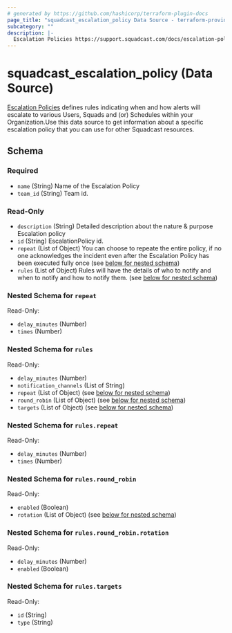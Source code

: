 ```yaml
---
# generated by https://github.com/hashicorp/terraform-plugin-docs
page_title: "squadcast_escalation_policy Data Source - terraform-provider-squadcast"
subcategory: ""
description: |-
  Escalation Policies https://support.squadcast.com/docs/escalation-policies defines rules indicating when and how alerts will escalate to various Users, Squads and (or) Schedules within your Organization.Use this data source to get information about a specific escalation policy that you can use for other Squadcast resources.
---
```


# squadcast_escalation_policy (Data Source)

[Escalation Policies](https://support.squadcast.com/docs/escalation-policies) defines rules indicating when and how alerts will escalate to various Users, Squads and (or) Schedules within your Organization.Use this data source to get information about a specific escalation policy that you can use for other Squadcast resources.



<!-- schema generated by tfplugindocs -->
## Schema

### Required

- `name` (String) Name of the Escalation Policy
- `team_id` (String) Team id.

### Read-Only

- `description` (String) Detailed description about the nature & purpose Escalation policy
- `id` (String) EscalationPolicy id.
- `repeat` (List of Object) You can choose to repeate the entire policy, if no one acknowledges the incident even after the Escalation Policy has been executed fully once (see [below for nested schema](#nestedatt--repeat))
- `rules` (List of Object) Rules will have the details of who to notify and when to notify and how to notify them. (see [below for nested schema](#nestedatt--rules))

<a id="nestedatt--repeat"></a>
### Nested Schema for `repeat`

Read-Only:

- `delay_minutes` (Number)
- `times` (Number)


<a id="nestedatt--rules"></a>
### Nested Schema for `rules`

Read-Only:

- `delay_minutes` (Number)
- `notification_channels` (List of String)
- `repeat` (List of Object) (see [below for nested schema](#nestedobjatt--rules--repeat))
- `round_robin` (List of Object) (see [below for nested schema](#nestedobjatt--rules--round_robin))
- `targets` (List of Object) (see [below for nested schema](#nestedobjatt--rules--targets))

<a id="nestedobjatt--rules--repeat"></a>
### Nested Schema for `rules.repeat`

Read-Only:

- `delay_minutes` (Number)
- `times` (Number)


<a id="nestedobjatt--rules--round_robin"></a>
### Nested Schema for `rules.round_robin`

Read-Only:

- `enabled` (Boolean)
- `rotation` (List of Object) (see [below for nested schema](#nestedobjatt--rules--round_robin--rotation))

<a id="nestedobjatt--rules--round_robin--rotation"></a>
### Nested Schema for `rules.round_robin.rotation`

Read-Only:

- `delay_minutes` (Number)
- `enabled` (Boolean)



<a id="nestedobjatt--rules--targets"></a>
### Nested Schema for `rules.targets`

Read-Only:

- `id` (String)
- `type` (String)


